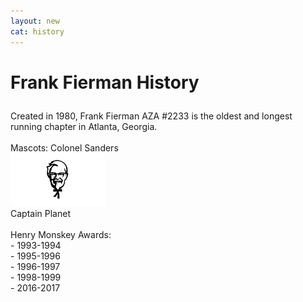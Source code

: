 ```yaml
---
layout: new
cat: history
---
```


<h1>

Frank Fierman History<br>

</h1>
<p>  
Created in 1980, Frank Fierman AZA #2233 is the oldest and longest running chapter in Atlanta, Georgia.<br>
<br>
Mascots: Colonel Sanders <br>
<img src="/history/fiermanks1.jpeg" height="30%" width="30%" /> <br> Captain Planet<br>
<br>
Henry Monskey Awards:<br>
- 1993-1994<br>
- 1995-1996<br>
- 1996-1997<br>
- 1998-1999<br>
- 2016-2017
</p>

